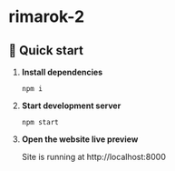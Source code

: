 # rimarok-2

## 🚀 Quick start

1.  **Install dependencies**

    ```shell
    npm i
    ```

2.  **Start development server**

    ```shell
    npm start
    ```

3.  **Open the website live preview**

    Site is running at http://localhost:8000
